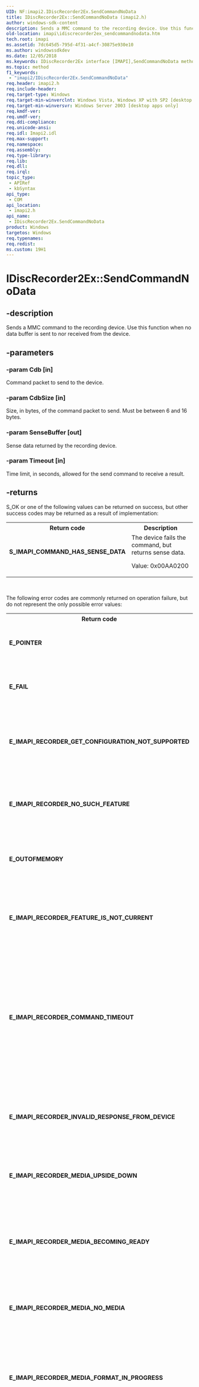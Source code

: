 ```yaml
---
UID: NF:imapi2.IDiscRecorder2Ex.SendCommandNoData
title: IDiscRecorder2Ex::SendCommandNoData (imapi2.h)
author: windows-sdk-content
description: Sends a MMC command to the recording device. Use this function when no data buffer is sent to nor received from the device.
old-location: imapi\idiscrecorder2ex_sendcommandnodata.htm
tech.root: imapi
ms.assetid: 7dc645d5-795d-4f31-a4cf-30875e930e10
ms.author: windowssdkdev
ms.date: 12/05/2018
ms.keywords: IDiscRecorder2Ex interface [IMAPI],SendCommandNoData method, IDiscRecorder2Ex.SendCommandNoData, IDiscRecorder2Ex::SendCommandNoData, SendCommandNoData, SendCommandNoData method [IMAPI], SendCommandNoData method [IMAPI],IDiscRecorder2Ex interface, imapi.idiscrecorder2ex_sendcommandnodata, imapi2/IDiscRecorder2Ex::SendCommandNoData
ms.topic: method
f1_keywords: 
 - "imapi2/IDiscRecorder2Ex.SendCommandNoData"
req.header: imapi2.h
req.include-header: 
req.target-type: Windows
req.target-min-winverclnt: Windows Vista, Windows XP with SP2 [desktop apps only]
req.target-min-winversvr: Windows Server 2003 [desktop apps only]
req.kmdf-ver: 
req.umdf-ver: 
req.ddi-compliance: 
req.unicode-ansi: 
req.idl: Imapi2.idl
req.max-support: 
req.namespace: 
req.assembly: 
req.type-library: 
req.lib: 
req.dll: 
req.irql: 
topic_type:
 - APIRef
 - kbSyntax
api_type:
 - COM
api_location:
 - imapi2.h
api_name:
 - IDiscRecorder2Ex.SendCommandNoData
product: Windows
targetos: Windows
req.typenames: 
req.redist: 
ms.custom: 19H1
---
```


# IDiscRecorder2Ex::SendCommandNoData


## -description


Sends a MMC command to the recording device. Use this function when no data buffer is sent to nor received from the device.


## -parameters




### -param Cdb [in]

Command packet to send to the device.


### -param CdbSize [in]

Size, in bytes, of the command packet to send. Must be between 6 and 16 bytes.


### -param SenseBuffer [out]

Sense data returned by the recording device.


### -param Timeout [in]

Time limit, in seconds, allowed for the send command to receive a result.


## -returns



S_OK or one of the following values can be returned on success, but other success codes may be returned as a result of implementation:

<table>
<tr>
<th>Return code</th>
<th>Description</th>
</tr>
<tr>
<td width="40%">
<dl>
<dt><b>S_IMAPI_COMMAND_HAS_SENSE_DATA</b></dt>
</dl>
</td>
<td width="60%">
The device fails the command, but returns sense data.

Value: 0x00AA0200

</td>
</tr>
</table>
 

 The following error codes are commonly returned on operation failure, but do not represent the only possible error values:

<table>
<tr>
<th>Return code</th>
<th>Description</th>
</tr>
<tr>
<td width="40%">
<dl>
<dt><b>E_POINTER</b></dt>
</dl>
</td>
<td width="60%">
Pointer is not valid.

Value: 0x80004003

</td>
</tr>
<tr>
<td width="40%">
<dl>
<dt><b>E_FAIL</b></dt>
</dl>
</td>
<td width="60%">
Unspecified failure.

Value: 0x80004005

</td>
</tr>
<tr>
<td width="40%">
<dl>
<dt><b>E_IMAPI_RECORDER_GET_CONFIGURATION_NOT_SUPPORTED</b></dt>
</dl>
</td>
<td width="60%">
The drive does not support the GET CONFIGURATION command.

Value: 0xC0AA020C

</td>
</tr>
<tr>
<td width="40%">
<dl>
<dt><b>E_IMAPI_RECORDER_NO_SUCH_FEATURE</b></dt>
</dl>
</td>
<td width="60%">
The feature page requested is not supported by the device.

Value: 0xC0AA020A

</td>
</tr>
<tr>
<td width="40%">
<dl>
<dt><b>E_OUTOFMEMORY</b></dt>
</dl>
</td>
<td width="60%">
Failed to allocate the required memory.

Value: 0x8007000E

</td>
</tr>
<tr>
<td width="40%">
<dl>
<dt><b>E_IMAPI_RECORDER_FEATURE_IS_NOT_CURRENT</b></dt>
</dl>
</td>
<td width="60%">
The feature page requested is supported, but is not marked as current.

Value: 0xC0AA020B

</td>
</tr>
<tr>
<td width="40%">
<dl>
<dt><b>E_IMAPI_RECORDER_COMMAND_TIMEOUT</b></dt>
</dl>
</td>
<td width="60%">
The device failed to accept the command within the timeout period. This may be caused by the device having entered an inconsistent state, or the timeout value for the command may need to be increased.

Value: 0xC0AA020D

</td>
</tr>
<tr>
<td width="40%">
<dl>
<dt><b>E_IMAPI_RECORDER_INVALID_RESPONSE_FROM_DEVICE</b></dt>
</dl>
</td>
<td width="60%">
The device reported unexpected or invalid data for a command.

Value: 0xC0AA02FF

</td>
</tr>
<tr>
<td width="40%">
<dl>
<dt><b>E_IMAPI_RECORDER_MEDIA_UPSIDE_DOWN</b></dt>
</dl>
</td>
<td width="60%">
The media is inserted upside down.

Value: 0xC0AA0204

</td>
</tr>
<tr>
<td width="40%">
<dl>
<dt><b>E_IMAPI_RECORDER_MEDIA_BECOMING_READY</b></dt>
</dl>
</td>
<td width="60%">
The drive reported that it is in the process of becoming ready. Please try the request again later.

Value: 0xC0AA0205

</td>
</tr>
<tr>
<td width="40%">
<dl>
<dt><b>E_IMAPI_RECORDER_MEDIA_NO_MEDIA</b></dt>
</dl>
</td>
<td width="60%">
There is no media in the device.

Value: 0xC0AA0202

</td>
</tr>
<tr>
<td width="40%">
<dl>
<dt><b>E_IMAPI_RECORDER_MEDIA_FORMAT_IN_PROGRESS</b></dt>
</dl>
</td>
<td width="60%">
The media is currently being formatted. Please wait for the format to complete before attempting to use the media.

Value: 0xC0AA0206

</td>
</tr>
<tr>
<td width="40%">
<dl>
<dt><b>E_IMAPI_RECORDER_MEDIA_BUSY</b></dt>
</dl>
</td>
<td width="60%">
The drive reported that it is performing a long-running operation, such as finishing a write. The drive may be unusable for a long period of time.

Value: 0xC0AA0207

</td>
</tr>
<tr>
<td width="40%">
<dl>
<dt><b>E_IMAPI_LOSS_OF_STREAMING</b></dt>
</dl>
</td>
<td width="60%">
The write failed because the drive did not receive data quickly enough to continue writing. Moving the source data to the local computer, reducing the write speed, or enabling a "buffer underrun free" setting may resolve this issue.

Value: 0xC0AA0300

</td>
</tr>
<tr>
<td width="40%">
<dl>
<dt><b>E_IMAPI_RECORDER_MEDIA_INCOMPATIBLE</b></dt>
</dl>
</td>
<td width="60%">
The media is not compatible or of unknown physical format.

Value: 0xC0AA0203

</td>
</tr>
<tr>
<td width="40%">
<dl>
<dt><b>E_IMAPI_RECORDER_DVD_STRUCTURE_NOT_PRESENT</b></dt>
</dl>
</td>
<td width="60%">
The DVD structure is not present. This may be caused by incompatible drive/medium used.

Value: 0xC0AA020E

</td>
</tr>
<tr>
<td width="40%">
<dl>
<dt><b>E_IMAPI_RECORDER_NO_SUCH_MODE_PAGE</b></dt>
</dl>
</td>
<td width="60%">
The device reported that the requested mode page (and type) is not present.

Value: 0xC0AA0201

</td>
</tr>
<tr>
<td width="40%">
<dl>
<dt><b>E_IMAPI_RECORDER_INVALID_MODE_PARAMETERS</b></dt>
</dl>
</td>
<td width="60%">
The drive reported that the combination of parameters provided in the mode page for a MODE SELECT command were not supported.

Value: 0xC0AA0208

</td>
</tr>
<tr>
<td width="40%">
<dl>
<dt><b>E_IMAPI_RECORDER_MEDIA_WRITE_PROTECTED</b></dt>
</dl>
</td>
<td width="60%">
The drive reported that the media is write protected.

Value: 0xC0AA0209

</td>
</tr>
<tr>
<td width="40%">
<dl>
<dt><b>E_IMAPI_RECORDER_MEDIA_SPEED_MISMATCH</b></dt>
</dl>
</td>
<td width="60%">
The media's speed is incompatible with the device. This may be caused by using higher or lower speed media than the range of speeds supported by the device.

Value: 0xC0AA020F

</td>
</tr>
<tr>
<td width="40%">
<dl>
<dt><b>HRESULT_FROM_WIN32(ERROR_INVALID_HANDLE)</b></dt>
</dl>
</td>
<td width="60%">
The specified handle is invalid.

Value: 6

</td>
</tr>
<tr>
<td width="40%">
<dl>
<dt><b>HRESULT_FROM_WIN32(ERROR_DEV_NOT_EXIST)</b></dt>
</dl>
</td>
<td width="60%">
The specified network resource or device is no longer available.

Value: 55

</td>
</tr>
<tr>
<td width="40%">
<dl>
<dt><b>E_IMAPI_RECORDER_LOCKED</b></dt>
</dl>
</td>
<td width="60%">
The device associated with this recorder during the last operation has been exclusively locked, causing this operation to failed.

Value: 0xC0AA0210

</td>
</tr>
</table>
 




## -remarks



For details of the contents of the command packet and sense data, see the latest revision of the MMC specification at ftp://ftp.t10.org/t10/drafts/mmc5.

Client-defined commands (CDBs) used with this method must be between 6 and 16 bytes in length. In addition, the size of each command must match the size defined by the operation code as defined in the following table.

<table>
<tr>
<th>CDB operation code range</th>
<th>CDB group</th>
<th>Required CDB size</th>
</tr>
<tr>
<td>0x00 — 0x1F</td>
<td>0</td>
<td>6 bytes</td>
</tr>
<tr>
<td>0x20 — 0x3F</td>
<td>1</td>
<td>10 bytes</td>
</tr>
<tr>
<td>0x40 — 0x5F</td>
<td>2</td>
<td>10 bytes</td>
</tr>
<tr>
<td>0x60 — 0x7F</td>
<td>3</td>
<td>Will enforce standard-specified size requirements for this opcode range in the future.</td>
</tr>
<tr>
<td>0x80 — 0x9F</td>
<td>4</td>
<td>16 bytes</td>
</tr>
<tr>
<td>0xA0 — 0xBF</td>
<td>5</td>
<td>12 bytes</td>
</tr>
<tr>
<td>0xC0 — 0xDF</td>
<td>6</td>
<td>Vendor Unique - Any size allowed</td>
</tr>
<tr>
<td>0xE0 — 0xFF</td>
<td>7</td>
<td>Vendor Unique - Any size allowed</td>
</tr>
</table>
 

Some very early devices used vendor-unique opcodes and therefore some opcodes cannot be validated in this manner. The following opcodes are still valid and only verify that the size is between 6 and 16 bytes:



0x02, 0x05, 0x06, 0x09, 0x0C, 0x0D, 0x0E, 0x0F, 0x10, 0x13, 0x14, 0x19, 0x20, 0x21, 0x22, 0x23, 0x24, 0x26, 0x27, 0x29, 0x2C, 0x2D




## -see-also




<a href="https://docs.microsoft.com/windows/desktop/api/imapi2/nn-imapi2-idiscrecorder2ex">IDiscRecorder2Ex</a>



<a href="https://docs.microsoft.com/windows/desktop/api/imapi2/nf-imapi2-idiscrecorder2ex-sendcommandgetdatafromdevice">IDiscRecorder2Ex::SendCommandGetDataFromDevice</a>



<a href="https://docs.microsoft.com/windows/desktop/api/imapi2/nf-imapi2-idiscrecorder2ex-sendcommandsenddatatodevice">IDiscRecorder2Ex::SendCommandSendDataToDevice</a>
 

 

